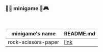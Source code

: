 ### :tada::bowling: minigame :balloon::video_game:
<br />

|minigame's name|README.md|
|---|---|
|rock-scissors-paper|[link](https://github.com/onmidnightblue/minigame/blob/1de705dc63bbfea0c0024260d747a84f9191aa9b/rock-scissors-paper/README.md)|
